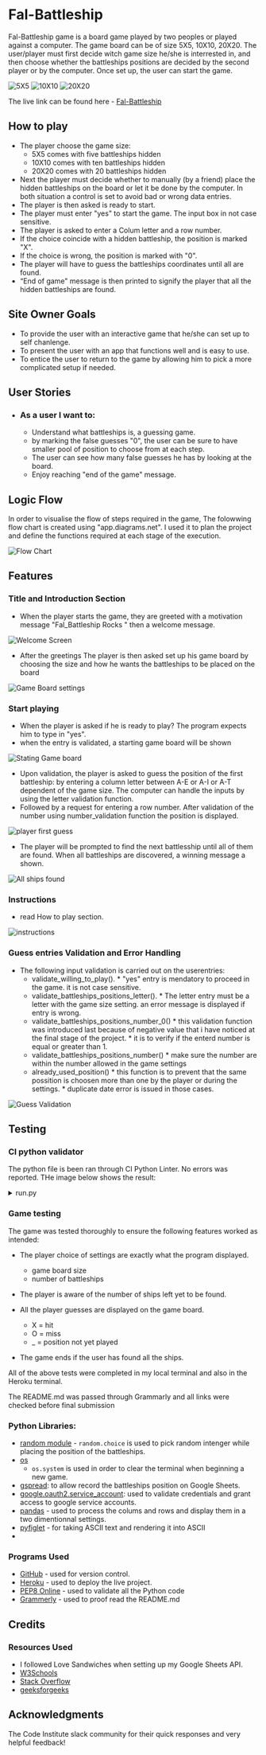 # Fal-Battleship

Fal-Battleship game is a board game played by two peoples or played against a computer. The game board can be of size 5X5, 10X10, 20X20. The user/player must first decide witch game size he/she is interrested in, and then choose whether the battleships positions are decided by the second player or by the computer. Once set up, the user can start the game.  

![5X5](docs/readme_images/5X5.png)        ![10X10](docs/readme_images/10X10.png)        ![20X20](docs/readme_images/20X20.png)


The live link can be found here - [Fal-Battleship](https://fal-battleships-25fdad662dac.herokuapp.com/)

## How to play
- The player choose the game size:
  - 5X5 comes with five battleships hidden
  - 10X10 comes with ten battleships hidden
  - 20X20 comes with 20 battleships hidden
- Next the player must decide whether to manually (by a friend) place the hidden battleships on the board or let it be done by the computer. In both situation a control is set to avoid bad or wrong data entries.
- The player is then asked is ready to start.
- The player must enter "yes" to start the game. The input box in not case sensitive.
- The player is asked to enter a Colum letter and a row number.
- If the choice coincide with a hidden battleship, the position is marked "X".
- If the choice is wrong, the position is marked with "0".
- The player will have to guess the battleships coordinates until all are found.
- “End of game" message is then printed to signify the player that all the hidden battleships are found.



## Site Owner Goals
- To provide the user with an interactive game that he/she can set up to self chanlenge.
- To present the user with an app that functions well and is easy to use. 
- To entice the user to return to the game by allowing him to pick a more complicated setup if needed.

## User Stories

- ### As a user I want to:
  - Understand what battleships is, a guessing game.
  - by marking the false guesses "0", the user can be sure to have smaller pool of position to choose from at each step. 
  - The user can see how many false guesses he has by looking at the board.
  - Enjoy reaching "end of the game" message.

## Logic Flow

In order to visualise the flow of steps required in the game, The folowwing flow chart is created using "app.diagrams.net". I used it to plan the project and define the functions required at each stage of the execution.

![Flow Chart](docs/readme_images/flow_chart.png)


## Features 

### Title and Introduction Section
- When the player starts the game, they are greeted with a motivation message "Fal_Battleship Rocks " then a welcome message. 

![Welcome Screen](docs/readme_images/intro.png)

- After the greetings The player is then asked set up his game board by choosing the size and how he wants the battleships to be placed on the board 

![Game Board settings](docs/readme_images/settings.png)

### Start playing
- When the player is asked if he is ready to play?  The program expects him to type in "yes".  
- when the entry is validated, a starting game board will be shown 

![Stating Game board](docs/readme_images/starting_board.png)

- Upon validation, the player is asked to guess the position of the first battleship: by entering a column letter between A-E or A-I or A-T dependent of the game size. The computer can handle the inputs by using the letter validation function.
- Followed by a request for entering a row number. After validation of the number using number_validation function the position is displayed.  

![player first guess](docs/readme_images/guessing_ship_1.png)

- The player will be prompted to find the next battlesship until all of them are found. When all battleships are discovered, a winning message a shown. 

![All ships found](docs/readme_images/win.png)

### Instructions
- read How to play section.

![instructions](docs/readme_images/Instructions.png)


### Guess entries Validation and Error Handling
- The following input validation is carried out on the userentries:
  - validate_willing_to_play().
        * "yes" entry is mendatory to proceed in the game. it is not case sensitive.  
  - validate_battleships_positions_letter().
        *  The letter entry must be a letter with the game size setting. an error message is displayed if entry is wrong. 
  - validate_battleships_positions_number_0()
        * this validation function was introduced last because of negative value that i have noticed at the final stage of the project.
        * it is to verify if the enterd number is equal or greater than 1. 
  - validate_battleships_positions_number()
        * make sure the number are within the number allowed in the game settings
  - already_used_position()
        * this function is to prevent that the same possition is choosen more than one by the player or during the settings.
        * duplicate date error is issued in those cases.
  

![Guess Validation](docs/readme_images/duplicate_data.png)


## Testing

### CI python validator

The python file is been ran through CI Python Linter. No errors was reported. THe image below shows the result:

<details>
      <summary>run.py</summary>

![Run](docs/readme_images/python_validator.png)

</details>

### Game testing

The game was tested thoroughly to ensure the following features worked as intended:
- The player choice of settings are exactly what the program displayed.
    * game board size
    * number of battleships

- The player is aware of the number of ships left yet to be found.
- All the player guesses are displayed on the game board.
    * X = hit
    * O = miss
    * _ = position not yet played
- The game ends if the user has found all the ships.

All of the above tests were completed in my local terminal and also in the Heroku terminal.

The README.md was passed through Grammarly and all links were checked before final submission

### Python Libraries:

- [random module](https://docs.python.org/3/library/random.html) - `random.choice` is used to pick random intenger while placing the position of the battleships.
- [os](https://docs.python.org/3/library/os.html?highlight=os#module-os) 
  - `os.system` is used in order to clear the terminal when beginning a new game.  
- [gspread](https://pypi.org/project/gspread/): to allow record the battleships position on Google Sheets. 
- [google.oauth2.service_account](https://google-auth.readthedocs.io/en/stable/index.html):  used to validate credentials and grant access to google service accounts.
- [pandas](https://pypi.org/project/pandas/) - used to process the colums and rows and display them in a two dimentionnal settings.  
- [pyfiglet](https://pypi.org/project/pyfiglet/0.7/) - for taking ASCII text and rendering it into ASCII
- 

### Programs Used

- [GitHub](https://github.com/) - used for version control.
- [Heroku](https://dashboard.heroku.com/apps) -  used to deploy the live project.
- [PEP8 Online](http://pep8online.com/) - used to validate all the Python code
- [Grammerly](https://app.grammarly.com/) - used to proof read the README.md

## Credits 
### Resources Used

- I followed Love Sandwiches when setting up my Google Sheets API.
- [W3Schools](https://www.w3schools.com/)  
- [Stack Overflow](https://stackoverflow.com/) 
- [geeksforgeeks](https://www.geeksforgeeks.org/)


## Acknowledgments

The Code Institute slack community for their quick responses and very helpful feedback!